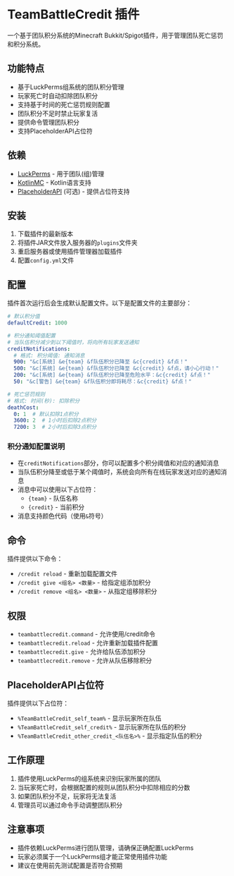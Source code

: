 # TeamBattleCredit 插件

一个基于团队积分系统的Minecraft Bukkit/Spigot插件，用于管理团队死亡惩罚和积分系统。

## 功能特点

- 基于LuckPerms组系统的团队积分管理
- 玩家死亡时自动扣除团队积分
- 支持基于时间的死亡惩罚规则配置
- 团队积分不足时禁止玩家复活
- 提供命令管理团队积分
- 支持PlaceholderAPI占位符

## 依赖

- [LuckPerms](https://luckperms.net/) - 用于团队(组)管理
- [KotlinMC](https://modrinth.com/plugin/kotlinmc) - Kotlin语言支持
- [PlaceholderAPI](https://www.spigotmc.org/resources/placeholderapi.6245/) (可选) - 提供占位符支持

## 安装

1. 下载插件的最新版本
2. 将插件JAR文件放入服务器的`plugins`文件夹
3. 重启服务器或使用插件管理器加载插件
4. 配置`config.yml`文件

## 配置

插件首次运行后会生成默认配置文件。以下是配置文件的主要部分：

```yaml
# 默认积分值
defaultCredit: 1000

# 积分通知阈值配置
# 当队伍积分减少到以下阈值时，将向所有玩家发送通知
creditNotifications:
  # 格式: 积分阈值: 通知消息
  900: "&c[系统] &e{team} &f队伍积分已降至 &c{credit} &f点！"
  500: "&c[系统] &e{team} &f队伍积分已降至 &c{credit} &f点，请小心行动！"
  200: "&c[系统] &e{team} &f队伍积分已降至危险水平：&c{credit} &f点！"
  50: "&c[警告] &e{team} &f队伍积分即将耗尽：&c{credit} &f点！"

# 死亡惩罚规则
# 格式: 时间(秒): 扣除积分
deathCost:
  0: 1  # 默认扣除1点积分
  3600: 2  # 1小时后扣除2点积分
  7200: 3  # 2小时后扣除3点积分
```

### 积分通知配置说明

- 在`creditNotifications`部分，你可以配置多个积分阈值和对应的通知消息
- 当队伍积分降至或低于某个阈值时，系统会向所有在线玩家发送对应的通知消息
- 消息中可以使用以下占位符：
  - `{team}` - 队伍名称
  - `{credit}` - 当前积分
- 消息支持颜色代码（使用`&`符号）

## 命令

插件提供以下命令：

- `/credit reload` - 重新加载配置文件
- `/credit give <组名> <数量>` - 给指定组添加积分
- `/credit remove <组名> <数量>` - 从指定组移除积分

## 权限

- `teambattlecredit.command` - 允许使用/credit命令
- `teambattlecredit.reload` - 允许重新加载插件配置
- `teambattlecredit.give` - 允许给队伍添加积分
- `teambattlecredit.remove` - 允许从队伍移除积分

## PlaceholderAPI占位符

插件提供以下占位符：

- `%TeamBattleCredit_self_team%` - 显示玩家所在队伍
- `%TeamBattleCredit_self_credit%` - 显示玩家所在队伍的积分
- `%TeamBattleCredit_other_credit_<队伍名>%` - 显示指定队伍的积分

## 工作原理

1. 插件使用LuckPerms的组系统来识别玩家所属的团队
2. 当玩家死亡时，会根据配置的规则从团队积分中扣除相应的分数
3. 如果团队积分不足，玩家将无法复活
4. 管理员可以通过命令手动调整团队积分

## 注意事项

- 插件依赖LuckPerms进行团队管理，请确保正确配置LuckPerms
- 玩家必须属于一个LuckPerms组才能正常使用插件功能
- 建议在使用前先测试配置是否符合预期